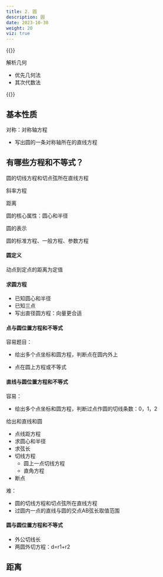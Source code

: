 ```yaml
---
title: 2. 圆
description: 圆
date: 2023-10-30
weight: 20
viz: true
---
```


<style>
th, td {
  border: 1px solid rgb(190, 190, 190);
}
</style>


{{<alert title="Tip" >}}

解析几何

- 优先几何法
- 其次代数法


{{</alert>}}




## 基本性质


对称：对称轴方程

- 写出圆的一条对称轴所在的直线方程





## 有哪些方程和不等式？

圆的切线方程和切点弦所在直线方程

斜率方程


距离


圆的核心属性：圆心和半径


圆的表示

圆的标准方程、一般方程、参数方程


#### 圆定义

动点到定点的距离为定值

#### 求圆方程

- 已知圆心和半径
- 已知三点
- 写出直径圆方程：向量更合适




#### 点与圆位置方程和不等式


容易题目：
- 给出多个点坐标和圆方程，判断点在圆内外上


- 点在圆上方程或不等式


#### 直线与圆位置方程和不等式

容易：
- 给出多个点坐标和圆方程，判断过点作圆的切线条数：0，1，2

给出和直线和圆
- 点线距方程
- 求圆心和半径
- 求弦长
- 切线方程
  - 圆上一点切线方程
  - 直角方程
- 断点



难：
- 圆的切线方程和切点弦所在直线方程
- 过圆内一点的直线与圆的交点AB弦长取值范围


#### 圆与圆位置方程和不等式

- 外公切线长
- 两圆外切方程：d=r1+r2


## 距离














